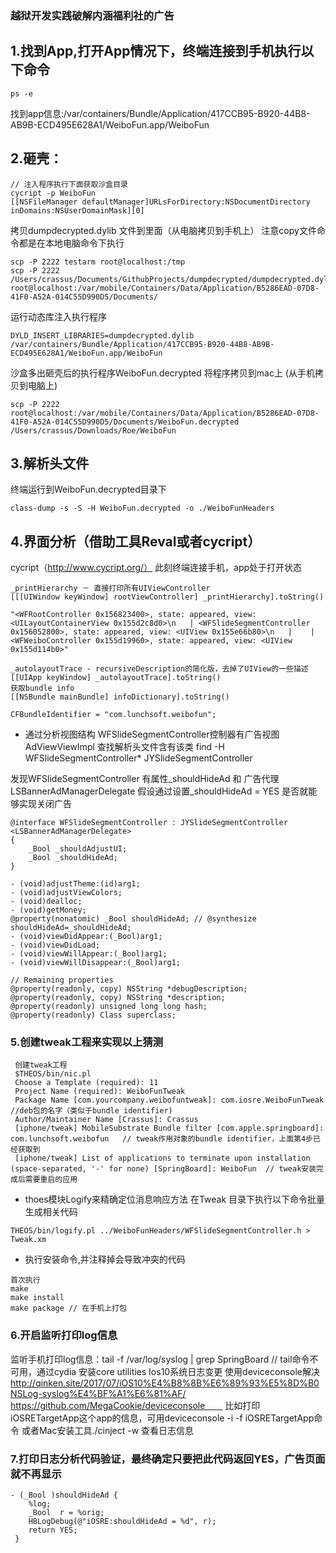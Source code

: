 ### 越狱开发实践破解内涵福利社的广告
## 1.找到App,打开App情况下，终端连接到手机执行以下命令
```
ps -e 
```
找到app信息:/var/containers/Bundle/Application/417CCB95-B920-44B8-AB9B-ECD495E628A1/WeiboFun.app/WeiboFun

## 2.砸壳：
```
// 注入程序执行下面获取沙盒目录
cycript -p WeiboFun 
[[NSFileManager defaultManager]URLsForDirectory:NSDocumentDirectory inDomains:NSUserDomainMask][0]
```
拷贝dumpdecrypted.dylib 文件到里面（从电脑拷贝到手机上）
注意copy文件命令都是在本地电脑命令下执行
```
scp -P 2222 testarm root@localhost:/tmp
scp -P 2222 /Users/crassus/Documents/GithubProjects/dumpdecrypted/dumpdecrypted.dylib root@localhost:/var/mobile/Containers/Data/Application/B5286EAD-07D8-41F0-A52A-014C55D990D5/Documents/
```

运行动态库注入执行程序
```
DYLD_INSERT_LIBRARIES=dumpdecrypted.dylib /var/containers/Bundle/Application/417CCB95-B920-44B8-AB9B-ECD495E628A1/WeiboFun.app/WeiboFun
```

 沙盒多出砸壳后的执行程序WeiboFun.decrypted
将程序拷贝到mac上 (从手机拷贝到电脑上)
```
scp -P 2222 root@localhost:/var/mobile/Containers/Data/Application/B5286EAD-07D8-41F0-A52A-014C55D990D5/Documents/WeiboFun.decrypted /Users/crassus/Downloads/Roe/WeiboFun
```

## 3.解析头文件
终端运行到WeiboFun.decrypted目录下
```
class-dump -s -S -H WeiboFun.decrypted -o ./WeiboFunHeaders
```
## 4.界面分析（借助工具Reval或者cycript）
cycript（http://www.cycript.org/）
此刻终端连接手机，app处于打开状态
```
_printHierarchy － 直接打印所有UIViewController
[[[UIWindow keyWindow] rootViewController] _printHierarchy].toString()

"<WFRootController 0x156823400>, state: appeared, view: <UILayoutContainerView 0x155d2c8d0>\n   | <WFSlideSegmentController 0x156052800>, state: appeared, view: <UIView 0x155e66b80>\n   |    | <WFWeiboController 0x155d19960>, state: appeared, view: <UIView 0x155d114b0>"

_autolayoutTrace - recursiveDescription的简化版，去掉了UIView的一些描述
[[UIApp keyWindow] _autolayoutTrace].toString()
获取bundle info
[[NSBundle mainBundle] infoDictionary].toString()

CFBundleIdentifier = "com.lunchsoft.weibofun";

```
- 通过分析视图结构 WFSlideSegmentController控制器有广告视图AdViewViewImpl
查找解析头文件含有该类
find -H WFSlideSegmentController*
JYSlideSegmentController

发现WFSlideSegmentController 有属性_shouldHideAd 和 广告代理 LSBannerAdManagerDelegate
假设通过设置_shouldHideAd = YES 是否就能够实现关闭广告
```
@interface WFSlideSegmentController : JYSlideSegmentController <LSBannerAdManagerDelegate>
{
    _Bool _shouldAdjustUI;
    _Bool _shouldHideAd;
}

- (void)adjustTheme:(id)arg1;
- (void)adjustViewColors;
- (void)dealloc;
- (void)getMoney;
@property(nonatomic) _Bool shouldHideAd; // @synthesize shouldHideAd=_shouldHideAd;
- (void)viewDidAppear:(_Bool)arg1;
- (void)viewDidLoad;
- (void)viewWillAppear:(_Bool)arg1;
- (void)viewWillDisappear:(_Bool)arg1;

// Remaining properties
@property(readonly, copy) NSString *debugDescription;
@property(readonly, copy) NSString *description;
@property(readonly) unsigned long long hash;
@property(readonly) Class superclass;
```
### 5.创建tweak工程来实现以上猜测
```
 创建tweak工程
 $THEOS/bin/nic.pl
 Choose a Template (required): 11
 Project Name (required): WeiboFunTweak
 Package Name [com.yourcompany.weibofuntweak]: com.iosre.WeiboFunTweak    //deb包的名字（类似于bundle identifier)
 Author/Maintainer Name [Crassus]: Crassus
 [iphone/tweak] MobileSubstrate Bundle filter [com.apple.springboard]: com.lunchsoft.weibofun   // tweak作用对象的bundle identifier，上面第4步已经获取到 
 [iphone/tweak] List of applications to terminate upon installation (space-separated, '-' for none) [SpringBoard]: WeiboFun  // tweak安装完成后需要重启的应用
```

- thoes模块Logify来精确定位消息响应方法
在Tweak 目录下执行以下命令批量生成相关代码
```
THEOS/bin/logify.pl ../WeiboFunHeaders/WFSlideSegmentController.h > Tweak.xm
```
- 执行安装命令,并注释掉会导致冲突的代码
```
首次执行
make
make install
make package // 在手机上打包
```
### 6.开启监听打印log信息
监听手机打印log信息：tail -f /var/log/syslog | grep SpringBoard  // tail命令不可用，通过cydia 安装core utilities
Ios10系统日志变更
使用deviceconsole解决
	http://qinken.site/2017/07/iOS10%E4%B8%8B%E6%89%93%E5%8D%B0NSLog-syslog%E4%BF%A1%E6%81%AF/
https://github.com/MegaCookie/deviceconsole  
比如打印iOSRETargetApp这个app的信息，可用deviceconsole -i -f iOSRETargetApp命令
或者Mac安装工具./cinject -w 查看日志信息
### 7.打印日志分析代码验证，最终确定只要把此代码返回YES，广告页面就不再显示

```
- (_Bool )shouldHideAd { 
	%log; 
	_Bool  r = %orig; 
	HBLogDebug(@"iOSRE:shouldHideAd = %d", r); 
	return YES; 
 }
```
